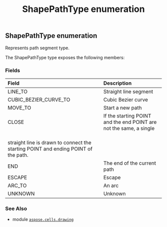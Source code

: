 ﻿---
title: ShapePathType enumeration
second_title: Aspose.Cells for Python via .NET API References
description: 
type: docs
weight: 1150
url: /aspose.cells.drawing/shapepathtype/
is_root: false
---

## ShapePathType enumeration

Represents path segment type.



The ShapePathType type exposes the following members:

### Fields
| Field | Description |
| :- | :- |
| LINE_TO | Straight line segment |
| CUBIC_BEZIER_CURVE_TO | Cubic Bezier curve |
| MOVE_TO | Start a new path |
| CLOSE | If the starting POINT and the end POINT are not the same, a single <br/>straight line is drawn to connect the starting POINT and ending POINT of the path. |
| END | The end of the current path |
| ESCAPE | Escape |
| ARC_TO | An arc |
| UNKNOWN | Unknown |



### See Also
* module [`aspose.cells.drawing`](..)
